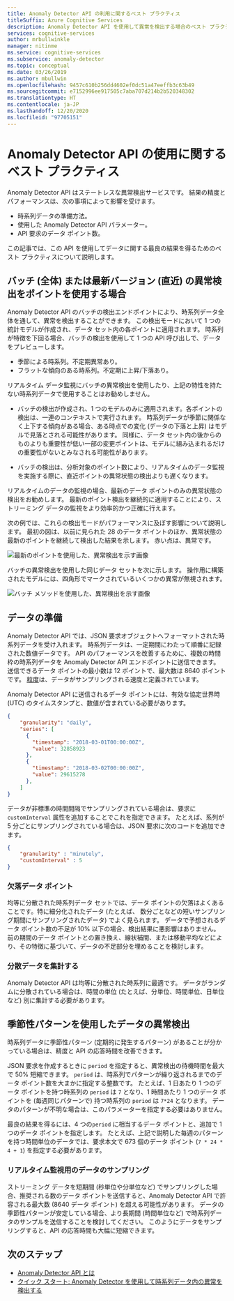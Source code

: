 ```yaml
---
title: Anomaly Detector API の利用に関するベスト プラクティス
titleSuffix: Azure Cognitive Services
description: Anomaly Detector API を使用して異常を検出する場合のベスト プラクティスについて説明します。
services: cognitive-services
author: mrbullwinkle
manager: nitinme
ms.service: cognitive-services
ms.subservice: anomaly-detector
ms.topic: conceptual
ms.date: 03/26/2019
ms.author: mbullwin
ms.openlocfilehash: 9457c610b256dd4602ef0dc51a47eeffb3c63b49
ms.sourcegitcommit: e7152996ee917505c7aba707d214b2b520348302
ms.translationtype: HT
ms.contentlocale: ja-JP
ms.lasthandoff: 12/20/2020
ms.locfileid: "97705151"
---
```

# <a name="best-practices-for-using-the-anomaly-detector-api"></a>Anomaly Detector API の使用に関するベスト プラクティス

Anomaly Detector API はステートレスな異常検出サービスです。 結果の精度とパフォーマンスは、次の事項によって影響を受けます。

* 時系列データの準備方法。
* 使用した Anomaly Detector API パラメーター。
* API 要求のデータ ポイント数。 

この記事では、この API を使用してデータに関する最良の結果を得るためのベスト プラクティスについて説明します。 

## <a name="when-to-use-batch-entire-or-latest-last-point-anomaly-detection"></a>バッチ (全体) または最新バージョン (直近) の異常検出をポイントを使用する場合

Anomaly Detector API のバッチの検出エンドポイントにより、時系列データ全体を通して、異常を検出することができます。 この検出モードにおいて 1 つの統計モデルが作成され、データ セット内の各ポイントに適用されます。 時系列が特徴を下回る場合、バッチの検出を使用して 1 つの API 呼び出しで、データをプレビューします。

* 季節による時系列。不定期異常あり。
* フラットな傾向のある時系列。不定期に上昇/下落あり。 

リアルタイム データ監視にバッチの異常検出を使用したり、上記の特性を持たない時系列データで使用することはお勧めしません。 

* バッチの検出が作成され、1 つのモデルのみに適用されます。各ポイントの検出は、一連のコンテキストで実行されます。 時系列データが季節に関係なく上下する傾向がある場合、ある時点での変化 (データの下落と上昇) はモデルで見落とされる可能性があります。 同様に、データ セット内の後からのものよりも重要性が低い一部の変更ポイントは、モデルに組み込まれるだけの重要性がないとみなされる可能性があります。

* バッチの検出は、分析対象のポイント数により、リアルタイムのデータ監視を実施する際に、直近ポイントの異常状態の検出よりも遅くなります。

リアルタイムのデータの監視の場合、最新のデータ ポイントのみの異常状態の検出をお勧めします。 最新のポイント検出を継続的に適用することにより、ストリーミング データの監視をより効率的かつ正確に行えます。

次の例では、これらの検出モードがパフォーマンスに及ぼす影響について説明します。 最初の図は、以前に見られた 28 のデータ ポイントのほか、異常状態の最新のポイントを継続して検出した結果を示します。 赤い点は、異常です。

![最新のポイントを使用した、異常検出を示す画像](../media/last.png)

バッチの異常検出を使用した同じデータ セットを次に示します。 操作用に構築されたモデルには、四角形でマークされているいくつかの異常が無視されます。

![バッチ メソッドを使用した、異常検出を示す画像](../media/entire.png)

## <a name="data-preparation"></a>データの準備

Anomaly Detector API では、JSON 要求オブジェクトへフォーマットされた時系列データを受け入れます。 時系列データは、一定期間にわたって順番に記録された数値データです。 API のパフォーマンスを改善するために、複数の時間枠の時系列データを Anomaly Detector API エンドポイントに送信できます。 送信できるデータ ポイントの最小数は 12 ポイントで、最大数は 8640 ポイントです。 [粒度](/dotnet/api/microsoft.azure.cognitiveservices.anomalydetector.models.granularity?view=azure-dotnet-preview)は、データがサンプリングされる速度と定義されています。 

Anomaly Detector API に送信されるデータ ポイントには、有効な協定世界時 (UTC) のタイムスタンプと、数値が含まれている必要があります。 

```json
{
    "granularity": "daily",
    "series": [
      {
        "timestamp": "2018-03-01T00:00:00Z",
        "value": 32858923
      },
      {
        "timestamp": "2018-03-02T00:00:00Z",
        "value": 29615278
      },
    ]
}
```

データが非標準の時間間隔でサンプリングされている場合は、要求に `customInterval` 属性を追加することでこれを指定できます。 たとえば、系列が 5 分ごとにサンプリングされている場合は、JSON 要求に次のコードを追加できます。

```json
{
    "granularity" : "minutely", 
    "customInterval" : 5
}
```

### <a name="missing-data-points"></a>欠落データ ポイント

均等に分散された時系列データ セットでは、データ ポイントの欠落はよくあることです。特に細分化されたデータ (たとえば、 数分ごとなどの短いサンプリング期間にサンプリングされたデータ) でよく見られます。 データで予想されるデータ ポイント数の不足が 10% 以下の場合、検出結果に悪影響はありません。 前の期間のデータ ポイントとの置き換え、線状補間、または移動平均などにより、その特徴に基づいて、データの不足部分を埋めることを検討します。

### <a name="aggregate-distributed-data"></a>分散データを集計する

Anomaly Detector API は均等に分散された時系列に最適です。 データがランダムに分散されている場合は、時間の単位 (たとえば、分単位、時間単位、日単位など) 別に集計する必要があります。

## <a name="anomaly-detection-on-data-with-seasonal-patterns"></a>季節性パターンを使用したデータの異常検出

時系列データに季節性パターン (定期的に発生するパターン) があることが分かっている場合は、精度と API の応答時間を改善できます。 

JSON 要求を作成するときに `period` を指定すると、異常検出の待機時間を最大で 50% 短縮できます。 `period` は、時系列でパターンが繰り返されるまでのデータ ポイント数を大まかに指定する整数です。 たとえば、1 日あたり 1 つのデータ ポイントを持つ時系列の `period` は `7` となり、1 時間あたり 1 つのデータ ポイントを (毎週同じパターンで) 持つ時系列の `period` は `7*24` となります。 データのパターンが不明な場合は、このパラメーターを指定する必要はありません。

最良の結果を得るには、4 つの`period` に相当するデータ ポイントと、追加で 1 つのデータ ポイントを指定します。 たとえば、上記で説明した毎週のパターンを持つ時間単位のデータでは、要求本文で 673 個のデータ ポイント (`7 * 24 * 4 + 1`) を指定する必要があります。

### <a name="sampling-data-for-real-time-monitoring"></a>リアルタイム監視用のデータのサンプリング

ストリーミング データを短期間 (秒単位や分単位など) でサンプリングした場合、推奨される数のデータ ポイントを送信すると、Anomaly Detector API で許容される最大数 (8640 データ ポイント) を超える可能性があります。 データの季節性パターンが安定している場合、より長期間 (時間単位など) で時系列データのサンプルを送信することを検討してください。 このようにデータをサンプリングすると、API の応答時間も大幅に短縮できます。 

## <a name="next-steps"></a>次のステップ

* [Anomaly Detector API とは](../overview.md)
* [クイック スタート: Anomaly Detector を使用して時系列データ内の異常を検出する](../quickstarts/client-libraries.md)